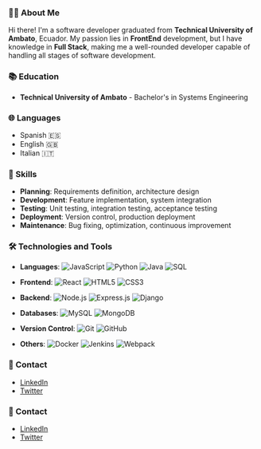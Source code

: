 ### 👨‍💻 About Me

Hi there! I'm a software developer graduated from **Technical University of Ambato**, Ecuador. My passion lies in **FrontEnd** development, but I have knowledge in **Full Stack**, making me a well-rounded developer capable of handling all stages of software development.

### 📚 Education

- **Technical University of Ambato** - Bachelor's in Systems Engineering

### 🌐 Languages

- Spanish 🇪🇸
- English 🇬🇧
- Italian 🇮🇹

### 💼 Skills

- **Planning**: Requirements definition, architecture design
- **Development**: Feature implementation, system integration
- **Testing**: Unit testing, integration testing, acceptance testing
- **Deployment**: Version control, production deployment
- **Maintenance**: Bug fixing, optimization, continuous improvement

### 🛠️ Technologies and Tools

- **Languages**: 
  ![JavaScript](https://img.shields.io/badge/JavaScript-F7DF1E?style=for-the-badge&logo=javascript&logoColor=black)
  ![Python](https://img.shields.io/badge/Python-3776AB?style=for-the-badge&logo=python&logoColor=white)
  ![Java](https://img.shields.io/badge/Java-007396?style=for-the-badge&logo=java&logoColor=white)
  ![SQL](https://img.shields.io/badge/SQL-4479A1?style=for-the-badge&logo=postgresql&logoColor=white)
  
- **Frontend**: 
  ![React](https://img.shields.io/badge/React-20232A?style=for-the-badge&logo=react&logoColor=61DAFB)
  ![HTML5](https://img.shields.io/badge/HTML5-E34F26?style=for-the-badge&logo=html5&logoColor=white)
  ![CSS3](https://img.shields.io/badge/CSS3-1572B6?style=for-the-badge&logo=css3&logoColor=white)
  
- **Backend**: 
  ![Node.js](https://img.shields.io/badge/Node.js-43853D?style=for-the-badge&logo=node-dot-js&logoColor=white)
  ![Express.js](https://img.shields.io/badge/Express.js-404D59?style=for-the-badge)
  ![Django](https://img.shields.io/badge/Django-092E20?style=for-the-badge&logo=django&logoColor=white)
  
- **Databases**: 
  ![MySQL](https://img.shields.io/badge/MySQL-4479A1?style=for-the-badge&logo=mysql&logoColor=white)
  ![MongoDB](https://img.shields.io/badge/MongoDB-47A248?style=for-the-badge&logo=mongodb&logoColor=white)
  
- **Version Control**: 
  ![Git](https://img.shields.io/badge/Git-F05032?style=for-the-badge&logo=git&logoColor=white)
  ![GitHub](https://img.shields.io/badge/GitHub-181717?style=for-the-badge&logo=github&logoColor=white)
  
- **Others**: 
  ![Docker](https://img.shields.io/badge/Docker-2496ED?style=for-the-badge&logo=docker&logoColor=white)
  ![Jenkins](https://img.shields.io/badge/Jenkins-D24939?style=for-the-badge&logo=jenkins&logoColor=white)
  ![Webpack](https://img.shields.io/badge/Webpack-8DD6F9?style=for-the-badge&logo=webpack&logoColor=black)

### 🌟 Contact

- [LinkedIn](https://www.linkedin.com/in/your-profile/)
- [Twitter](https://twitter.com/your-profile/)

### 🌟 Contact

- [LinkedIn](https://www.linkedin.com/in/your-profile/)
- [Twitter](https://twitter.com/your-profile/)
